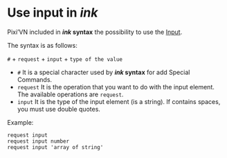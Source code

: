 # Use input in *ink*

Pixi’VN included in ***ink* syntax** the possibility to use the [Input](/start/input.md).

The syntax is as follows:

`#` + `request` + `input` + `type of the value`

* `#` It is a special character used by ***ink* syntax** for add Special Commands.
* `request` It is the operation that you want to do with the input element. The available operations are `request`.
* `input` It is the type of the input element (is a string). If contains spaces, you must use double quotes.

Example:

```ink
request input
request input number
request input 'array of string'
```
